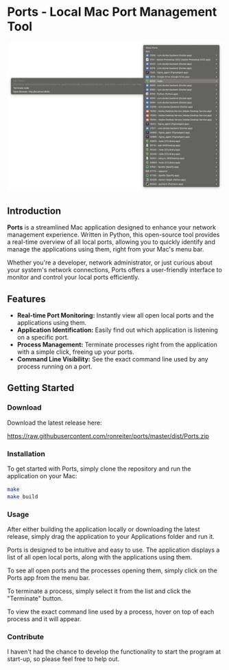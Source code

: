 # Ports - Local Mac Port Management Tool

![Ports Screenshot](ports.png)

## Introduction
**Ports** is a streamlined Mac application designed to enhance your network management experience. 
Written in Python, this open-source tool provides a real-time overview of all local ports, 
allowing you to quickly identify and manage the applications using them, right from your Mac's menu bar.

Whether you're a developer, network administrator, or just curious about your system's network connections,
Ports offers a user-friendly interface to monitor and control your local ports efficiently.

## Features
- **Real-time Port Monitoring:** Instantly view all open local ports and the applications using them.
- **Application Identification:** Easily find out which application is listening on a specific port.
- **Process Management:** Terminate processes right from the application with a simple click, freeing up your ports.
- **Command Line Visibility:** See the exact command line used by any process running on a port.

## Getting Started

### Download

Download the latest release here:

https://raw.githubusercontent.com/ronreiter/ports/master/dist/Ports.zip

### Installation
To get started with Ports, simply clone the repository and run the application on your Mac:

```bash
make
make build
```

### Usage
After either building the application locally or downloading the latest release, 
simply drag the application to your Applications folder and run it.

Ports is designed to be intuitive and easy to use. The application  displays a list of all open local ports, 
along with the applications using them. 

To see all open ports and the processes opening them, simply click on the Ports app from the menu bar.

To terminate a process, simply select it from the list and click the "Terminate" button. 

To view the exact command line used by a process, hover on top of each process and it will appear.


### Contribute

I haven't had the chance to develop the functionality to start the program at start-up, so please feel free to help out.